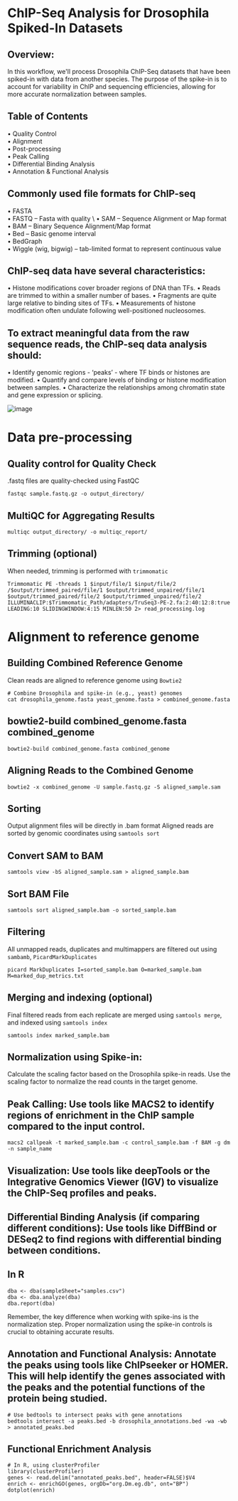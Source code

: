 # ChIP-Seq Analysis for Drosophila Spiked-In Datasets

## Overview:
In this workflow, we'll process Drosophila ChIP-Seq datasets that have been spiked-in with data from another species. The purpose of the spike-in is to account for variability in ChIP and sequencing efficiencies, allowing for more accurate normalization between samples.

## Table of Contents
• Quality Control \
• Alignment \
• Post-processing \
• Peak Calling \
• Differential Binding Analysis \
• Annotation & Functional Analysis 

## Commonly used file formats for ChIP-seq

• FASTA \
• FASTQ – Fasta with quality \ 
• SAM – Sequence Alignment or Map format \
• BAM – Binary Sequence Alignment/Map format \
• Bed – Basic genome interval \
• BedGraph \
• Wiggle (wig, bigwig) – tab-limited format to represent continuous value 

## ChIP-seq data have several characteristics:

• Histone modifications cover broader regions of DNA than TFs.
• Reads are trimmed to within a smaller number of bases.
• Fragments are quite large relative to binding sites of TFs.
• Measurements of histone modification often undulate following well-positioned nucleosomes.

## To extract meaningful data from the raw sequence reads, the ChIP-seq data analysis should:

• Identify genomic regions - ‘peaks’ - where TF binds or histones are modified.
• Quantify and compare levels of binding or histone modification between samples.
• Characterize the relationships among chromatin state and gene expression or splicing.

![image](https://github.com/Gayathri-Guduru/CHIP-Seq-Analysis/assets/98939664/41e438cb-a737-4d5a-9bae-a72bdf4f5097)


# Data pre-processing
## Quality control for Quality Check
.fastq files are quality-checked using FastQC
```
fastqc sample.fastq.gz -o output_directory/
```
 ## MultiQC for Aggregating Results
```
multiqc output_directory/ -o multiqc_report/
```

## Trimming (optional)
When needed, trimming is performed with ```trimmomatic```
```
Trimmomatic PE -threads 1 $input/file/1 $input/file/2 /$output/trimmed_paired/file/1 $output/trimmed_unpaired/file/1 $output/trimmed_paired/file/2 $output/trimmed_unpaired/file/2 ILLUMINACLIP:$Trimmomatic_Path/adapters/TruSeq3-PE-2.fa:2:40:12:8:true LEADING:10 SLIDINGWINDOW:4:15 MINLEN:50 2> read_processing.log
```

# Alignment to reference genome
## Building Combined Reference Genome

Clean reads are aligned to reference genome using ```Bowtie2```
```
# Combine Drosophila and spike-in (e.g., yeast) genomes
cat drosophila_genome.fasta yeast_genome.fasta > combined_genome.fasta
```

## bowtie2-build combined_genome.fasta combined_genome
```
bowtie2-build combined_genome.fasta combined_genome
```

## Aligning Reads to the Combined Genome
```
bowtie2 -x combined_genome -U sample.fastq.gz -S aligned_sample.sam
```
## Sorting
Output alignment files will be directly in .bam format
Aligned reads are sorted by genomic coordinates using ```samtools sort``` 

## Convert SAM to BAM
```
samtools view -bS aligned_sample.sam > aligned_sample.bam
```
## Sort BAM File
```
samtools sort aligned_sample.bam -o sorted_sample.bam
```

## Filtering
All unmapped reads, duplicates and multimappers are filtered out using ```sambamb```, ```PicardMarkDuplicates```
```
picard MarkDuplicates I=sorted_sample.bam O=marked_sample.bam M=marked_dup_metrics.txt
```

## Merging and indexing (optional)
Final filtered reads from each replicate are merged using ```samtools merge```, and indexed using ```samtools index```
```
samtools index marked_sample.bam
```

## Normalization using Spike-in:

Calculate the scaling factor based on the Drosophila spike-in reads.
Use the scaling factor to normalize the read counts in the target genome.

## Peak Calling: Use tools like MACS2 to identify regions of enrichment in the ChIP sample compared to the input control.
```
macs2 callpeak -t marked_sample.bam -c control_sample.bam -f BAM -g dm -n sample_name
```
## Visualization: Use tools like deepTools or the Integrative Genomics Viewer (IGV) to visualize the ChIP-Seq profiles and peaks.

## Differential Binding Analysis (if comparing different conditions): Use tools like DiffBind or DESeq2 to find regions with differential binding between conditions.
## In R
```library(DiffBind)
dba <- dba(sampleSheet="samples.csv")
dba <- dba.analyze(dba)
dba.report(dba)
```
Remember, the key difference when working with spike-ins is the normalization step. Proper normalization using the spike-in controls is crucial to obtaining accurate results.

## Annotation and Functional Analysis: Annotate the peaks using tools like ChIPseeker or HOMER. This will help identify the genes associated with the peaks and the potential functions of the protein being studied.
```
# Use bedtools to intersect peaks with gene annotations
bedtools intersect -a peaks.bed -b drosophila_annotations.bed -wa -wb > annotated_peaks.bed
```
## Functional Enrichment Analysis
```
# In R, using clusterProfiler
library(clusterProfiler)
genes <- read.delim("annotated_peaks.bed", header=FALSE)$V4
enrich <- enrichGO(genes, orgDb="org.Dm.eg.db", ont="BP")
dotplot(enrich)
```
